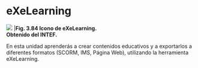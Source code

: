 
# eXeLearning

![](img/exe_logo.png)
|**Fig. 3.84 Icono de eXeLearning.<br/>Obtenido del INTEF.**

En esta unidad aprenderás a crear contenidos educativos y a exportarlos a diferentes formatos (SCORM, IMS, Página Web), utilizando la herramienta eXeLearning.

 

 
